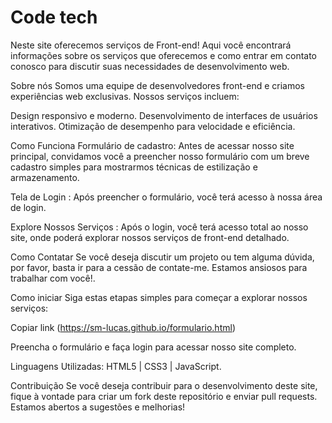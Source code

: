 # Code tech

Neste site oferecemos serviços de Front-end! Aqui você encontrará informações sobre os serviços que oferecemos e como entrar em contato conosco para discutir suas necessidades de desenvolvimento web.

Sobre nós Somos uma equipe de desenvolvedores front-end e criamos experiências web exclusivas. Nossos serviços incluem:

Design responsivo e moderno. Desenvolvimento de interfaces de usuários interativos. Otimização de desempenho para velocidade e eficiência.

Como Funciona Formulário de cadastro: Antes de acessar nosso site principal, convidamos você a preencher nosso formulário com um breve cadastro simples para mostrarmos técnicas de estilização e armazenamento.

Tela de Login : Após preencher o formulário, você terá acesso à nossa área de login.

Explore Nossos Serviços : Após o login, você terá acesso total ao nosso site, onde poderá explorar nossos serviços de front-end detalhado.

Como Contatar Se você deseja discutir um projeto ou tem alguma dúvida, por favor, basta ir para a cessão de contate-me. Estamos ansiosos para trabalhar com você!.

Como iniciar Siga estas etapas simples para começar a explorar nossos serviços:

Copiar link (https://sm-lucas.github.io/formulario.html)

Preencha o formulário e faça login para acessar nosso site completo.

Linguagens Utilizadas: HTML5 | CSS3 | JavaScript.

Contribuição Se você deseja contribuir para o desenvolvimento deste site, fique à vontade para criar um fork deste repositório e enviar pull requests. Estamos abertos a sugestões e melhorias!







